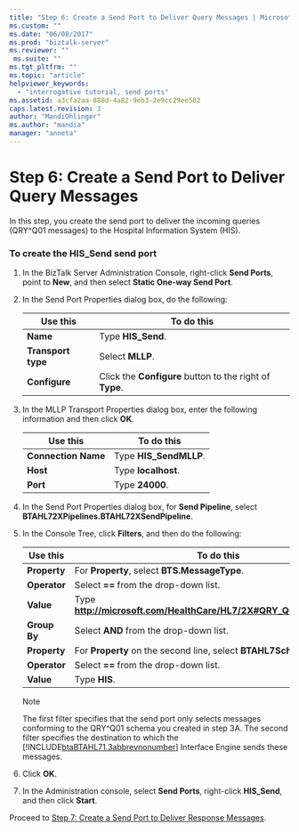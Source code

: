 ```yaml
---
title: "Step 6: Create a Send Port to Deliver Query Messages | Microsoft Docs"
ms.custom: ""
ms.date: "06/08/2017"
ms.prod: "biztalk-server"
ms.reviewer: ""
 ms.suite: ""
ms.tgt_pltfrm: ""
ms.topic: "article"
helpviewer_keywords: 
  - "interrogative tutorial, send ports"
ms.assetid: a3cfa2aa-888d-4a82-9eb3-2e9cc29ee582
caps.latest.revision: 3
author: "MandiOhlinger"
ms.author: "mandia"
manager: "anneta"
---
```

# Step 6: Create a Send Port to Deliver Query Messages
In this step, you create the send port to deliver the incoming queries (QRY^Q01 messages) to the Hospital Information System (HIS).  
  
### To create the HIS_Send send port  
  
1.  In the BizTalk Server Administration Console, right-click **Send Ports**, point to **New**, and then select **Static One-way Send Port**.  
  
2.  In the Send Port Properties dialog box, do the following:  
  
    |Use this|To do this|  
    |--------------|----------------|  
    |**Name**|Type **HIS_Send**.|  
    |**Transport type**|Select **MLLP**.|  
    |**Configure**|Click the **Configure** button to the right of **Type**.|  
  
3.  In the MLLP Transport Properties dialog box, enter the following information and then click **OK**.  
  
    |Use this|To do this|  
    |--------------|----------------|  
    |**Connection Name**|Type **HIS_SendMLLP**.|  
    |**Host**|Type **localhost**.|  
    |**Port**|Type **24000**.|  
  
4.  In the Send Port Properties dialog box, for **Send Pipeline**, select **BTAHL72XPipelines.BTAHL72XSendPipeline**.  
  
5.  In the Console Tree, click **Filters**, and then do the following:  
  
    |Use this|To do this|  
    |--------------|----------------|  
    |**Property**|For **Property**, select **BTS.MessageType**.|  
    |**Operator**|Select **==** from the drop-down list.|  
    |**Value**|Type **http://microsoft.com/HealthCare/HL7/2X#QRY_Q01_24_GLO_DEF**.|  
    |**Group By**|Select **AND** from the drop-down list.|  
    |**Property**|For **Property** on the second line, select **BTAHL7Schemas.MSH5_1**.|  
    |**Operator**|Select **==** from the drop-down list.|  
    |**Value**|Type **HIS**.|  
  
    > [!NOTE]
    >  The first filter specifies that the send port only selects messages conforming to the QRY^Q01 schema you created in step 3A. The second filter specifies the destination to which the [!INCLUDE[btaBTAHL71.3abbrevnonumber](../../includes/btabtahl71-3abbrevnonumber-md.md)] Interface Engine sends these messages.  
  
6.  Click **OK**.  
  
7.  In the Administration console, select **Send Ports**, right-click **HIS_Send**, and then click **Start**.  
  
 Proceed to [Step 7: Create a Send Port to Deliver Response Messages](../../adapters-and-accelerators/accelerator-hl7/step-7-create-a-send-port-to-deliver-response-messages.md).